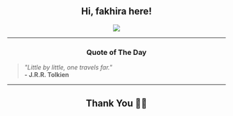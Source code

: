 <h2 align="center"> Hi, fakhira here!</h2>

<p align="center">
<a href="https://github.com/fakhiralkda" alt="github streak"><img src="https://dvst-streak.herokuapp.com/?user=fakhiralkda&theme=tokyonight&fire=DD472C"></a>
</p>

<hr>
<h3 align="center">Quote of The Day</h3>
<p align="center">
<blockquote>
<i>"Little by little, one travels far."</i>
<br>
<b>- J.R.R. Tolkien</b>
</blockquote>
</p>


<hr>
<h2 align="center">Thank You 🙏🏼</h2>
